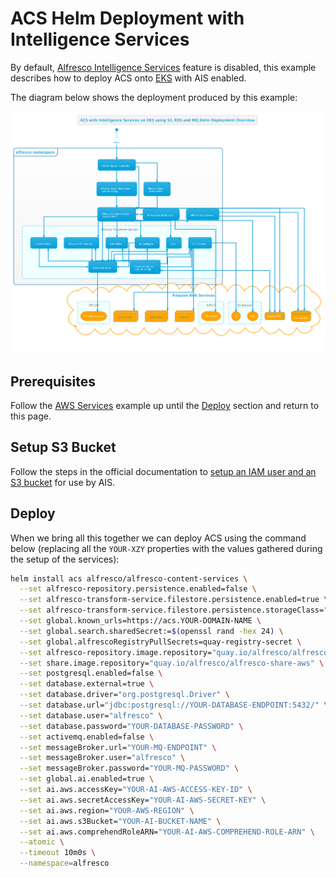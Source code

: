 # ACS Helm Deployment with Intelligence Services

By default, [Alfresco Intelligence
Services](https://docs.alfresco.com/intelligence/concepts/ai-welcome.html)
feature is disabled, this example describes how to deploy ACS onto
[EKS](https://aws.amazon.com/eks) with AIS enabled.

The diagram below shows the deployment produced by this example:

![Helm with Intelligence Services](../diagrams/helm-eks-s3-rds-mq-ai.png)

## Prerequisites

Follow the [AWS Services](with-aws-services.md) example up until the
[Deploy](with-aws-services.md#deploy) section and return to this page.

## Setup S3 Bucket

Follow the steps in the official documentation to [setup an IAM user and an S3
bucket](https://docs.alfresco.com/intelligence/concepts/aws-setup.html) for use
by AIS.

## Deploy

When we bring all this together we can deploy ACS using the command below
(replacing all the `YOUR-XZY` properties with the values gathered during the
setup of the services):

```bash
helm install acs alfresco/alfresco-content-services \
  --set alfresco-repository.persistence.enabled=false \
  --set alfresco-transform-service.filestore.persistence.enabled=true \
  --set alfresco-transform-service.filestore.persistence.storageClass="nfs-client" \
  --set global.known_urls=https://acs.YOUR-DOMAIN-NAME \
  --set global.search.sharedSecret:=$(openssl rand -hex 24) \
  --set global.alfrescoRegistryPullSecrets=quay-registry-secret \
  --set alfresco-repository.image.repository="quay.io/alfresco/alfresco-content-repository-aws" \
  --set share.image.repository="quay.io/alfresco/alfresco-share-aws" \
  --set postgresql.enabled=false \
  --set database.external=true \
  --set database.driver="org.postgresql.Driver" \
  --set database.url="jdbc:postgresql://YOUR-DATABASE-ENDPOINT:5432/" \
  --set database.user="alfresco" \
  --set database.password="YOUR-DATABASE-PASSWORD" \
  --set activemq.enabled=false \
  --set messageBroker.url="YOUR-MQ-ENDPOINT" \
  --set messageBroker.user="alfresco" \
  --set messageBroker.password="YOUR-MQ-PASSWORD" \
  --set global.ai.enabled=true \
  --set ai.aws.accessKey="YOUR-AI-AWS-ACCESS-KEY-ID" \
  --set ai.aws.secretAccessKey="YOUR-AI-AWS-SECRET-KEY" \
  --set ai.aws.region="YOUR-AWS-REGION" \
  --set ai.aws.s3Bucket="YOUR-AI-BUCKET-NAME" \
  --set ai.aws.comprehendRoleARN="YOUR-AI-AWS-COMPREHEND-ROLE-ARN" \
  --atomic \
  --timeout 10m0s \
  --namespace=alfresco
```
